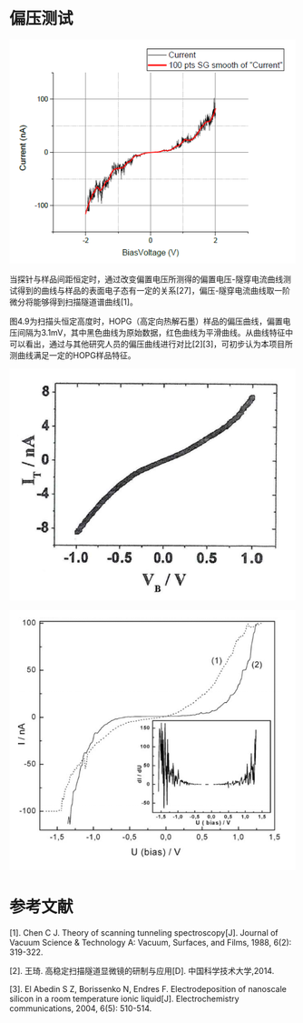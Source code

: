 # 偏压测试

![plot10](media/plot10.png)

​        当探针与样品间距恒定时，通过改变偏置电压所测得的偏置电压-隧穿电流曲线测试得到的曲线与样品的表面电子态有一定的关系[27]，偏压-隧穿电流曲线取一阶微分将能够得到扫描隧道谱曲线[1]。

​        图4.9为扫描头恒定高度时，HOPG（高定向热解石墨）样品的偏压曲线，偏置电压间隔为3.1mV，其中黑色曲线为原始数据，红色曲线为平滑曲线。从曲线特征中可以看出，通过与其他研究人员的偏压曲线进行对比[2][3]，可初步认为本项目所测曲线满足一定的HOPG样品特征。

![1019ffcdf990cfa9443043505e2f3375](media/1019ffcdf990cfa9443043505e2f3375.png)

![5c485cf88146abb98a88a5734909a1a6](media/5c485cf88146abb98a88a5734909a1a6.png)

# 参考文献

[1].    Chen C J. Theory of scanning tunneling spectroscopy[J]. Journal of Vacuum Science & Technology A: Vacuum, Surfaces, and Films, 1988, 6(2): 319-322.

[2].    王琦. 高稳定扫描隧道显微镜的研制与应用[D].  中国科学技术大学,2014.

[3].    El Abedin S Z, Borissenko N, Endres F. Electrodeposition of nanoscale silicon in a room temperature ionic liquid[J]. Electrochemistry communications, 2004, 6(5): 510-514.